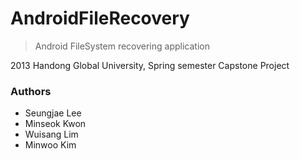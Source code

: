 # AndroidFileRecovery

> Android FileSystem recovering application

2013 Handong Global University, Spring semester Capstone Project

### Authors
 - Seungjae Lee
 - Minseok Kwon
 - Wuisang Lim
 - Minwoo Kim
